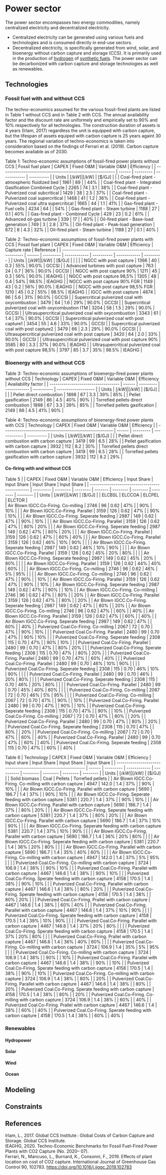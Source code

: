 # Power sector

The power sector encompasses two energy commodities, namely centralized electricity and decentralized electricity. 
* Centralized electricity can be generated using various fuels and technologies and is consumed directly in end-use sectors.
* Decentralized electricity, is specifically generated from wind, solar, and bioenergy without carbon capture and storage (CCS). It is primarily used in the production of [hydrogen](hydrogen.png) of [synthetic fuels](synthetic-fuels.md).
The power sector can be decarbonized with carbon capture and storage technologies as well as renewables.

## Technologies

###  Fossil fuel with and without CCS

The techno-economics assumed for the various fossil-fired plants are listed in Table 1 without CCS and in Table 2 with CCS. The annual availability factor and the discount rate are uniformely and empirically set to 90% and 10% respectively for all technologies. The construction duration of assets is 4 years (Irlam, 2017) regardless the unit is equipped with carbon capture, but the lifespan of assets equiped with carbon capture is 25 years againt 30 years. The regional variation of techno-economics is taken into consideration based on the findings of Ferrari et al. (2019). Carbon capture becomes available as of 2030.

Table 1: Techno-economic assumptions of fossil-fired power plants without CCS
| Fossil fuel plant                                         | CAPEX  | Fixed O&M | Variable O&M | Efficiency |
| --------------------------------------------------------- | ------ | --------- | ------------ | ---------- |
| Units                                                     | [$/kW] | [$/kW]    | [$/GJ]       |            |
| Coal-fired plant - atmospheric fluidized bed              | 1961   | 89        |              | 44%        |
| Coal-fired plant - Integrated Gasification Combined Cycle | 2265   | 74        | 3.1          | 38%        |
| Coal-fired plant - Pulverized coal subcritical            | 1429   | 38        | 2.5          | 37%        |
| Coal-fired plant - Pulverized coal supercritical          | 1468   | 41        | 1.2          | 36%        |
| Coal-fired plant - Pulverized coal ultra supercritical    | 1665   | 44        | 1.1          | 41%        |
| Gas-fired plant - Fuel cells                              | 4234   | 64        |              | 54%        |
| Gas-fired plant - Steam turbine                           | 1188   | 27        | 0.1          | 40%        |
| Gas-fired plant - Combined Cycle                          | 429    | 23        | 0.2          | 61%        |
| Advanced oil-gas turbine                                  | 339    | 17        |              | 40%        |
| Oil-fired plant - Base-load generation                    | 749    | 3         | 2.8          | 37%        |
| Oil-fired plant - Peak-load generation                    | 672    | 8         | 4.3          | 32%        |
| Oil-fired plant - Steam turbine                           | 1188   | 27        | 0.1          | 40%        |

Table 2: Techno-economic assumptions of fossil-fired power plants with CCS
| Fossil fuel plant                                          | CAPEX  | Fixed O&M | Variable O&M | Efficiency | Capture rate | Reference |
| ---------------------------------------------------------- | ------ | --------- | ------------ | ---------- | ------------ | --------- |
| Units                                                      | [$/kW] | [$/kW]    | [$/GJ]       |            |              |           |
| NGCC with post capture                                     | 1366   | 40        | 0.3          | 55%        | 90.0%        | GCCSI     |
| Advanced turbines with post capture                        | 763    | 24        | 0.7          | 36%        | 90.0%        | GCCSI     |
| NGCC with post capture 90%                                 | 1211   | 45        | 0.3          | 56%        | 90.0%        | IEAGHG    |
| NGCC with post capture 98,5%                               | 1305   | 48        | 0.4          | 54%        | 98.5%        | IEAGHG    |
| NGCC with post capture 90% FGR                             | 1149   | 43        | 0.2          | 56%        | 90.0%        | IEAGHG    |
| NGCC with post capture 98,5% FGR                           | 1210   | 45        | 0.2          | 55%        | 98.5%        | IEAGHG    |
| IGCC with post capture                                     | 4874   | 96        | 5.6          | 31%        | 90.0%        | GCCSI     |
| Supercritical pulverized coal with oxycombustion           | 3479   | 64        | 1.6          | 29%        | 90.0%        | GCCSI     |
| Supercritical pulverized coal with oxycombustion ITM       | 3204   | 58        | 1.5          | 29%        | 90.0%        | GCCSI     |
| Ultrasupercritical pulverized coal with oxycombustion      | 3343   | 61        | 1.4          | 37%        | 90.0%        | GCCSI     |
| Supercritical pulverized coal with post capture1           | 3454   | 55        | 4.6          | 33%        | 90.0%        | GCCSI     |
| Supercritical pulverized coal with post capture2           | 3479   | 66        | 2.3          | 29%        | 90.0%        | GCCSI     |
| Ultrasupercritical pulverized coal with post capture       | 3420   | 64        | 2.0          | 33%        | 90.0%        | GCCSI     |
| Ultrasupercritical pulverized coal with post capture 90%   | 3585   | 80        | 3.3          | 37%        | 90.0%        | IEAGHG    |
| Ultrasupercritical pulverized coal with post capture 98,5% | 3797   | 85        | 3.7          | 35%        | 98.5%        | IEAGHG    |

### Bioenergy with and without CCS

Table 3: Techno-economic assumptions of bioenergy-fired power plants without CCS
| Technology                          | CAPEX  | Fixed O&M | Variable O&M | Efficiency | Availability factor |
| ----------------------------------- | ------ | --------- | ------------ | ---------- | ------------------- |
| Units                               | [$/kW] | [$/kW]    | [$/GJ]       |            |                     |
| Pellet direct combustion            | 1898   | 67        | 3.3          | 39%        | 85%                 |
| Pellet gasification                 | 2149   | 86        | 4.5          | 40%        | 90%                 |
| Torrefied pellets direct combustion | 1898   | 67        | 3.3          | 39%        | 85%                 |
| Torrefied pellets gasification      | 2149   | 86        | 4.5          | 41%        | 90%                 |

Table 4: Techno-economic assumptions of bioenergy-fired power plants with CCS
| Technology                                              | CAPEX  | Fixed O&M | Variable O&M | Efficiency |
| ------------------------------------------------------- | ------ | --------- | ------------ | ---------- |
| Units                                                   | [$/kW] | [$/kW]    | [$/GJ]       |            |
| Pellet direct combustion with carbon capture            | 3419   | 99        | 6.5          | 28%        |
| Pellet gasification with carbon capture                 | 3932   | 112       | 8.2          | 30%        |
| Torrefied pellets direct combustion with carbon capture | 3419   | 99        | 6.5          | 28%        |
| Torrefied pellets gasification with carbon capture      | 3932   | 112       | 8.2          | 29%        |

#### Co-firing with and without CCS

Table 5
|                                                 | CAPEX  | Fixed O&M | Variable O&M | Efficiency | Input Share | Input Share | Input Share | Input Share |
| ----------------------------------------------- | --------- | -------- | -------- | ------- | -------- | -------- | -------- | -------- |
| Units                                           | [$/kW]    | [$/kW]   | [$/GJ]   |         | ELCBSL   | ELCCOA   | ELCPEL   | ELCTOR   |   
| Air Blown IGCC.Co-Firing. Co-milling       | 2746      | 96       | 0.62     | 47%     |          | 90%      | 10%      |          |
| Air Blown IGCC.Co-Firing. Parallel         | 3159      | 126      | 0.62     | 47%     |          | 90%      | 10%      |          |
| Air Blown IGCC.Co-Firing. Seperate feeding | 2987      | 149      | 0.62     | 47%     |          | 90%      | 10%      |          |
| Air Blown IGCC.Co-Firing. Parallel         | 3159      | 126      | 0.62     | 47%     |          | 80%      | 20%      |          |
| Air Blown IGCC.Co-Firing. Seperate feeding | 2987      | 149      | 0.62     | 47%     |          | 80%      | 20%      |          |
| Air Blown IGCC.Co-Firing. Parallel         | 3159      | 126      | 0.62     | 47%     |          | 60%      | 40%      |          |
| Air Blown IGCC.Co-Firing. Parallel         | 3159      | 126      | 0.62     | 46%     | 10%      | 90%      |          |          |
| Air Blown IGCC.Co-Firing. Seperate feeding | 2987      | 149      | 0.62     | 46%     | 10%      | 90%      |          |          |
| Air Blown IGCC.Co-Firing. Parallel         | 3159      | 126      | 0.62     | 45%     | 20%      | 80%      |          |          |
| Air Blown IGCC.Co-Firing. Seperate feeding | 2987      | 149      | 0.62     | 45%     | 20%      | 80%      |          |          |
| Air Blown IGCC.Co-Firing. Parallel         | 3159      | 126      | 0.62     | 44%     | 40%      | 60%      |          |          |
| Air Blown IGCC.Co-Firing. Co-milling        | 2746      | 96       | 0.62     | 46%     | 5%       | 95%      |          |          |
| Air Blown IGCC.Co-Firing. Co-milling       | 2746      | 96       | 0.62     | 47%     |          | 90%      |          | 10%      |
| Air Blown IGCC.Co-Firing. Parallel         | 3159      | 126      | 0.62     | 47%     |          | 90%      |          | 10%      |
| Air Blown IGCC.Co-Firing. Seperate feeding | 2987      | 149      | 0.62     | 47%     |          | 90%      |          | 10%      |
| Air Blown IGCC.Co-Firing. Co-milling       | 2746      | 96       | 0.62     | 47%     |          | 80%      |          | 20%      |
| Air Blown IGCC.Co-Firing. Parallel         | 3159      | 126      | 0.62     | 47%     |          | 80%      |          | 20%      |
| Air Blown IGCC.Co-Firing. Seperate feeding | 2987      | 149      | 0.62     | 47%     |          | 80%      |          | 20%      |
| Air Blown IGCC.Co-Firing. Co-milling       | 2746      | 96       | 0.62     | 47%     |          | 60%      |          | 40%      |
| Air Blown IGCC.Co-Firing. Parallel         | 3159      | 126      | 0.62     | 47%     |          | 60%      |          | 40%      |
| Air Blown IGCC.Co-Firing. Seperate feeding | 2987      | 149      | 0.62     | 47%     |          | 60%      |          | 40%      |
| Pulverized Coal.Co-Firing. Co-milling      | 2067      | 72       | 0.70     | 47%     |          | 90%      | 10%      |          |
| Pulverized Coal.Co-Firing. Parallel        | 2480      | 99       | 0.70     | 47%     |          | 90%      | 10%      |          |
| Pulverized Coal.Co-Firing. Seperate feeding | 2308      | 115      | 0.70     | 47%     |          | 90%      | 10%      |          |
| Pulverized Coal.Co-Firing. Parallel        | 2480      | 99       | 0.70     | 47%     |          | 80%      | 20%      |          |
| Pulverized Coal.Co-Firing. Sperate feeding | 2308      | 115      | 0.70     | 47%     |          | 80%      | 20%      |          |
| Pulverized Coal.Co-Firing. Parallel        | 2480      | 99       | 0.70     | 47%     |          | 60%      | 40%      |          |
| Pulverized Coal.Co-Firing. Parallel        | 2480      | 99       | 0.70     | 46%     | 10%      | 90%      |          |          |
| Pulverized Coal.Co-Firing. Seperate feeding | 2308      | 115      | 0.70     | 46%     | 10%      | 90%      |          |          |
| Pulverized Coal.Co-Firing. Parallel        | 2480      | 99       | 0.70     | 46%     | 20%      | 80%      |          |          |
| Pulverized Coal.Co-Firing. Seperate feeding | 2308      | 115      | 0.70     | 46%     | 20%      | 80%      |          |          |
| Pulverized Coal.Co-Firing. Parallel        | 2480      | 99       | 0.70     | 45%     | 40%      | 60%      |          |          |
| Pulverized Coal.Co-Firing. Co-milling       | 2067      | 72       | 0.70     | 46%     | 5%       | 95%      |          |          |
| Pulverized Coal.Co-Firing. Co-milling      | 2067      | 72       | 0.70     | 47%     |          | 90%      |          | 10%      |
| Pulverized Coal.Co-Firing. Parallel        | 2480      | 99       | 0.70     | 47%     |          | 90%      |          | 10%      |
| Pulverized Coal.Co-Firing. Seperate feeding | 2308      | 115      | 0.70     | 47%     |          | 90%      |          | 10%      |
| Pulverized Coal.Co-Firing. Co-milling      | 2067      | 72       | 0.70     | 47%     |          | 80%      |          | 20%      |
| Pulverized Coal.Co-Firing. Parallel        | 2480      | 99       | 0.70     | 47%     |          | 80%      |          | 20%      |
| Pulverized Coal.Co-Firing. Seperate feeding | 2308      | 115      | 0.70     | 47%     |          | 80%      |          | 20%      |
| Pulverized Coal.Co-Firing. Co-milling      | 2067      | 72       | 0.70     | 47%     |          | 60%      |          | 40%      |
| Pulverized Coal.Co-Firing. Parallel        | 2480      | 99       | 0.70     | 47%     |          | 60%      |          | 40%      |
| Pulverized Coal.Co-Firing. Seperate feeding | 2308      | 115      | 0.70     | 47%     |          | 60%      |          | 40%      |

Table 6
| Technology                                                     | CAPEX  | Fixed O&M | Variable O&M | Efficiency | Input share   | Input Share | Input Share | Input Share |
| -------------------------------------------------------------- | ------ | --------- | ------------ | ---------- | -------- | -------- | -------- | -------- |
| Units                                                          | [$/kW] | [$/kW]    | [$/GJ]       |            | Solid biomass | Coal | Pellets | Torrefied pellets |
| Air Blown IGCC.Co-Firing. Co-milling with carbon capture       | 4947   | 142.0     | 1.4          | 37%        |               | 90% | 10% |  |
| Air Blown IGCC.Co-Firing. Parallel with carbon capture         | 5690   | 186.7     | 1.4          | 37%        |               | 90% | 10% |  |
| Air Blown IGCC.Co-Firing. Seperate feeding with carbon capture | 5381   | 220.7     | 1.4          | 37%        |               | 90% | 10% |  |
| Air Blown IGCC.Co-Firing. Parallel with carbon capture         | 5690   | 186.7     | 1.4          | 37%        |               | 80% | 20% |  |
| Air Blown IGCC.Co-Firing. Seperate feeding with carbon capture | 5381   | 220.7     | 1.4          | 37%        |               | 80% | 20% |  |
| Air Blown IGCC.Co-Firing. Parallel with carbon capture         | 5690   | 186.7     | 1.4          | 37%        | 10%           | 90% |  |  |
| Air Blown IGCC.Co-Firing. Seperate feeding with carbon capture | 5381   | 220.7     | 1.4          | 37%        | 10%           | 90% |  |  |
| Air Blown IGCC.Co-Firing. Parallel with carbon capture         | 5690   | 186.7     | 1.4          | 36%        | 20%           | 80% |  |  |
| Air Blown IGCC.Co-Firing. Seperate feeding with carbon capture | 5381   | 220.7     | 1.4          | 36%        | 20%           | 80% |  |  |
| Air Blown IGCC.Co-Firing. Parallel with carbon capture         | 5690   | 186.7     | 1.4          | 35%        | 40%           | 60% |  |  |
| Air Blown IGCC.Co-Firing. Co-milling with carbon capture       | 4947   | 142.0     | 1.4          | 37%        | 5%            | 95% |  |  |
| Pulverized Coal.Co-Firing. Co-milling with carbon capture      | 3724   | 106.9     | 1.4          | 38%        |               | 90% | 10% |  |
| Pulverized Coal.Co-Firing. Parallel with carbon capture        | 4467   | 146.6     | 1.4          | 38%        |               | 90% | 10% |  |
| Pulverized Coal.Co-Firing. Sperate feeding with carbon capture | 4158   | 170.5     | 1.4          | 38%        |               | 90% | 10% |  |
| Pulverized Coal.Co-Firing. Parallel with carbon capture        | 4467   | 146.6     | 1.4          | 38%        |               | 80% | 20% |  |
| Pulverized Coal.Co-Firing. Sperate feeding with carbon capture | 4158   | 170.5     | 1.4          | 38%        |               | 80% | 20% |  |
| Pulverized Coal.Co-Firing. Prallel with carbon capture         | 4467   | 146.6     | 1.4          | 38%        |               | 60% | 40% |  |
| Pulverized Coal.Co-Firing. Parallel with carbon capture        | 4467   | 146.6     | 1.4          | 37%        | 10%           | 90% |  |  |
| Pulverized Coal.Co-Firing. Sperate feeding with carbon capture | 4158   | 170.5     | 1.4          | 39%        | 10%           | 90% |  |  |
| Pulverized Coal.Co-Firing. Parallel with carbon capture        | 4467   | 146.6     | 1.4          | 37%        | 20%           | 80% |  |  |
| Pulverized Coal.Co-Firing. Sperate feeding with carbon capture | 4158   | 170.5     | 1.4          | 37%        | 20%           | 80% |  |  |
| Pulverized Coal.Co-Firing. Prallel with carbon capture         | 4467   | 146.6     | 1.4          | 36%        | 40%           | 60% |  |  |
| Pulverized Coal.Co-Firing. Co-milling with carbon capture      | 3724   | 106.9     | 1.4          | 35%        | 5%            | 95% |  |  |
| Pulverized Coal.Co-Firing. Co-milling with carbon capture      | 3724   | 106.9     | 1.4          | 38%        |               | 90% |  | 10% |
| Pulverized Coal.Co-Firing. Parallel with carbon capture        | 4467   | 146.6     | 1.4          | 38%        |               | 90% |  | 10% |
| Pulverized Coal.Co-Firing. Sperate feeding with carbon capture | 4158   | 170.5     | 1.4          | 38%        |               | 90% |  | 10% |
| Pulverized Coal.Co-Firing. Co-milling with carbon capture      | 3724   | 106.9     | 1.4          | 38%        |               | 80% |  | 20% |
| Pulverized Coal.Co-Firing. Parallel with carbon capture        | 4467   | 146.6     | 1.4          | 38%        |               | 80% |  | 20% |
| Pulverized Coal.Co-Firing. Sperate feeding with carbon capture | 4158   | 170.5     | 1.4          | 38%        |               | 80% |  | 20% |
| Pulverized Coal.Co-Firing. Co-milling with carbon capture      | 3724   | 106.9     | 1.4          | 38%        |               | 60% |  | 40% |
| Pulverized Coal.Co-Firing. Prallel with carbon capture         | 4467   | 146.6     | 1.4          | 38%        |               | 60% |  | 40% |
| Pulverized Coal.Co-Firing. Sperate feeding with carbon capture | 4158   | 170.5     | 1.4          | 38%        |               | 60% |  | 40% |

### Renewables

#### Hydropower

#### Solar

#### Wind

#### Ocean

## Modeling

## Constraints

## References

Irlam, L., 2017. Global CCS Institute : Global Costs of Carbon Capture and Storage. Global CCS Institute.  
IEAGHG, 2020. Techno-Economic Benchmarks for Fossil Fuel-Fired Power Plants with CO2 Capture (No. 2020– 07).  
Ferrari, N., Mancuso, L., Burnard, K., Consonni, F., 2019. Effects of plant location on cost of CO2 capture. International Journal of Greenhouse Gas Control 90, 102783. https://doi.org/10.1016/j.ijggc.2019.102783
